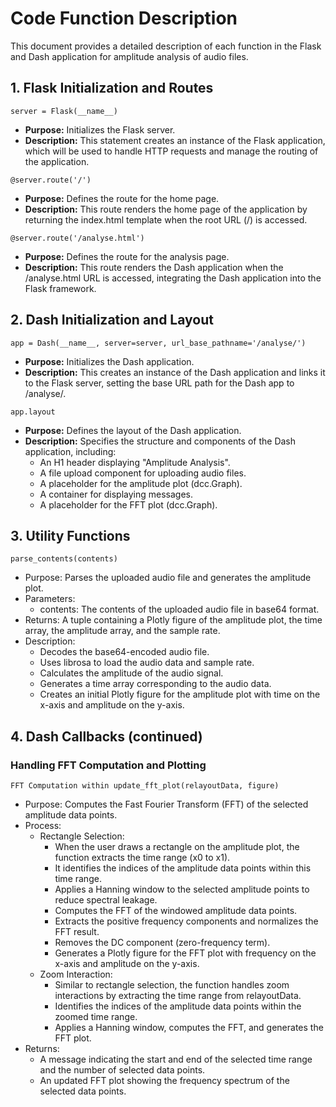 # Code Function Description
This document provides a detailed description of each function in the Flask and Dash application for amplitude analysis of audio files.
## 1. Flask Initialization and Routes
`server = Flask(__name__)`

- **Purpose:** Initializes the Flask server.
- **Description:** This statement creates an instance of the Flask application, which will be used to handle HTTP requests and manage the routing of the application.
  
`@server.route('/')`
- **Purpose:** Defines the route for the home page.
- **Description:** This route renders the home page of the application by returning the index.html template when the root URL (/) is accessed.

`@server.route('/analyse.html')`
- **Purpose:** Defines the route for the analysis page.
- **Description:** This route renders the Dash application when the /analyse.html URL is accessed, integrating the Dash application into the Flask framework.
## 2. Dash Initialization and Layout
`app = Dash(__name__, server=server, url_base_pathname='/analyse/')`
- **Purpose:** Initializes the Dash application.
- **Description:** This creates an instance of the Dash application and links it to the Flask server, setting the base URL path for the Dash app to /analyse/.

`app.layout`
- **Purpose:** Defines the layout of the Dash application. 
- **Description:** Specifies the structure and components of the Dash application, including:
  - An H1 header displaying "Amplitude Analysis".
  - A file upload component for uploading audio files.
  - A placeholder for the amplitude plot (dcc.Graph).
  - A container for displaying messages.
  - A placeholder for the FFT plot (dcc.Graph).
## 3. Utility Functions

`parse_contents(contents)`
- Purpose: Parses the uploaded audio file and generates the amplitude plot.
- Parameters:
  - contents: The contents of the uploaded audio file in base64 format.
- Returns: A tuple containing a Plotly figure of the amplitude plot, the time array, the amplitude array, and the sample rate.
- Description:
  - Decodes the base64-encoded audio file.
  - Uses librosa to load the audio data and sample rate.
  - Calculates the amplitude of the audio signal.
  - Generates a time array corresponding to the audio data.
  - Creates an initial Plotly figure for the amplitude plot with time on the x-axis and amplitude on the y-axis.

## 4. Dash Callbacks (continued)
### Handling FFT Computation and Plotting
`FFT Computation within update_fft_plot(relayoutData, figure)`

- Purpose: Computes the Fast Fourier Transform (FFT) of the selected amplitude data points.
- Process:
  - Rectangle Selection:
    - When the user draws a rectangle on the amplitude plot, the function extracts the time range (x0 to x1).
    - It identifies the indices of the amplitude data points within this time range.
    - Applies a Hanning window to the selected amplitude points to reduce spectral leakage.
    - Computes the FFT of the windowed amplitude data points.
    - Extracts the positive frequency components and normalizes the FFT result.
    - Removes the DC component (zero-frequency term).
    - Generates a Plotly figure for the FFT plot with frequency on the x-axis and amplitude on the y-axis.
  - Zoom Interaction:
    - Similar to rectangle selection, the function handles zoom interactions by extracting the time range from relayoutData.
    - Identifies the indices of the amplitude data points within the zoomed time range.
    - Applies a Hanning window, computes the FFT, and generates the FFT plot.
- Returns:
  - A message indicating the start and end of the selected time range and the number of selected data points.
  - An updated FFT plot showing the frequency spectrum of the selected data points.
